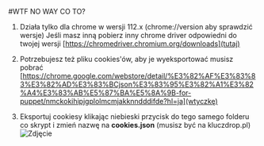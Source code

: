#WTF NO WAY CO TO?

1. Działa tylko dla chrome w wersji 112.x (chrome://version aby sprawdzić wersje)
Jeśli masz inną pobierz inny chrome driver odpowiedni do twojej wersji [https://chromedriver.chromium.org/downloads](tutaj)

2. Potrzebujesz też pliku cookies'ów, aby je wyeksportować musisz pobrać [https://chrome.google.com/webstore/detail/%E3%82%AF%E3%83%83%E3%82%AD%E3%83%BCjson%E3%83%95%E3%82%A1%E3%82%A4%E3%83%AB%E5%87%BA%E5%8A%9B-for-puppet/nmckokihipjgplolmcmjakknndddifde?hl=ja](wtyczkę)

3. Eksportuj cookiesy klikając niebieski przycisk do tego samego folderu co skrypt i zmień nazwę na **cookies.json** (musisz być na kluczdrop.pl)
![Zdjęcie](https://user-images.githubusercontent.com/67223233/230951098-f212c2d1-b7db-46c4-8727-622b2191da9a.png)
